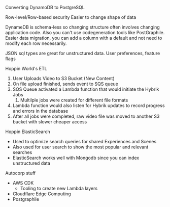 Converting DynamoDB to PostgreSQL

Row-level/Row-based security
Easier to change shape of data

DynameDB is schema-less so changing structure often involves changing application code. Also you can't use codegeneration tools like PostGraphile. Easier data migration, you can add a column with a default and not need to modify each row necessarily.

JSON sql types are great for unstructured data. User preferences, feature flags


Hoppin World's ETL

1) User Uploads Video to S3 Bucket (New Content)
2) On file upload finished, sends event to SQS queue
3) SQS Queue activated a Lambda function that would initiate the Hybrik Jobs
	1) Multilple jobs were created for different file formats
4) Lambda function would also listen for Hybrik updates to record progress and errors in the database
5) After all jobs were completed, raw video file was moved to another S3 bucket with slower cheaper access

Hoppin ElasticSearch
- Used to optimize search queries for shared Experiences and Scenes
- Also used for user search to show the most popular and relevant searches
- ElasticSearch works well with Mongodb since you can index unstructured data


Autocorp stuff
- AWS CDK
	- Tooling to create new Lambda layers
- Cloudflare Edge Computing
- Postgraphile